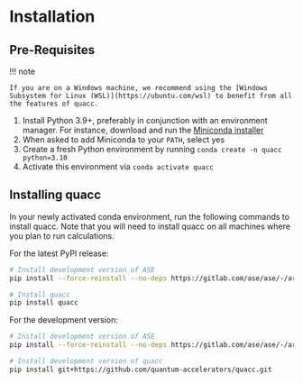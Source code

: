 # Installation

## Pre-Requisites

!!! note

    If you are on a Windows machine, we recommend using the [Windows Subsystem for Linux (WSL)](https://ubuntu.com/wsl) to benefit from all the features of quacc.

1. Install Python 3.9+, preferably in conjunction with an environment manager. For instance, download and run the [Miniconda installer](https://docs.conda.io/en/latest/miniconda.html)
2. When asked to add Miniconda to your `PATH`, select yes
3. Create a fresh Python environment by running `conda create -n quacc python=3.10`
4. Activate this environment via `conda activate quacc`

## Installing quacc

In your newly activated conda environment, run the following commands to install quacc. Note that you will need to install quacc on all machines where you plan to run calculations.

For the latest PyPI release:

```bash
# Install development version of ASE
pip install --force-reinstall --no-deps https://gitlab.com/ase/ase/-/archive/master/ase-master.zip

# Install quacc
pip install quacc
```

For the development version:

```bash
# Install development version of ASE
pip install --force-reinstall --no-deps https://gitlab.com/ase/ase/-/archive/master/ase-master.zip

# Install development version of quacc
pip install git+https://github.com/quantum-accelerators/quacc.git
```
